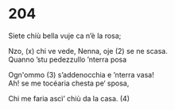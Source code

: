 # 204
  
Siete chiù bella vuje ca n’è la rosa;  
  
Nzo, (x) chi ve vede, Nenna, oje (2) se ne scasa.  
Quanno ’stu pedezzullo ’nterra posa  
  
Ogn'ommo (3) s’addenocchia e ’nterra vasa!  
Ah! se me tocéaria chesta pe‘ sposa,  
  
Chi me faria ascì’ chiù da la casa. (4)  
  

